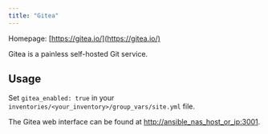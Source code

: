 ```yaml
---
title: "Gitea"
---
```


Homepage: [https://gitea.io/](https://gitea.io/)

Gitea is a painless self-hosted Git service.

## Usage

Set `gitea_enabled: true` in your `inventories/<your_inventory>/group_vars/site.yml` file.

The Gitea web interface can be found at [http://ansible_nas_host_or_ip:3001](http://ansible_nas_host_or_ip:3001).
